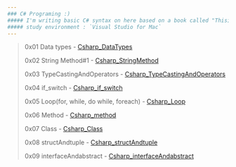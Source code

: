 ```yaml
---
### C# Programing :)
##### I'm writing basic C# syntax on here based on a book called "ThisisCsharp".
##### study environment : `Visual Studio for Mac`
---
```

>0x01 Data types - [Csharp_DataTypes](https://github.com/chanos-dev/basic-csharp/tree/master/Csharp_DataTypes)
>
>0x02 String Method#1 - [Csharp_StringMethod](https://github.com/chanos-dev/basic-csharp/tree/master/Csharp_StringMethod)
>
>0x03 TypeCastingAndOperators - [Csharp_TypeCastingAndOperators](https://github.com/chanos-dev/basic-csharp/tree/master/Csharp_TypeCastingAndOperators)
>
>0x04 if_switch - [Csharp_if_switch](https://github.com/chanos-dev/basic-csharp/tree/master/Csharp_if_switch)
>
>0x05 Loop(for, while, do while, foreach) - [Csharp_Loop](https://github.com/chanos-dev/basic-csharp/tree/master/Csharp_Loop)
>
>0x06 Method - [Csharp_method](https://github.com/chanos-dev/basic-csharp/tree/master/Csharp_method)
>
>0x07 Class - [Csharp_Class](https://github.com/chanos-dev/basic-csharp/tree/master/Csharp_Class)
>
>0x08 structAndtuple - [Csharp_structAndtuple](https://github.com/chanos-dev/basic-csharp/tree/master/Csharp_structAndtuple)
>
>0x09 interfaceAndabstract - [Csharp_interfaceAndabstract](https://github.com/chanos-dev/basic-csharp/tree/master/Csharp_interfaceAndabstract)